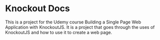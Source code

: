 # Knockout Docs

This is a project for the Udemy course Building a Single Page Web Application
with KnockoutJS. It is a project that goes through the uses of KnockoutJS and
how to use it to create a web page.

